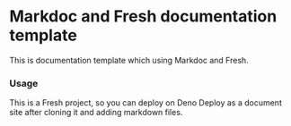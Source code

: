 # Markdoc and Fresh documentation template
This is documentation template which using Markdoc and Fresh.

### Usage
This is a Fresh project, so you can deploy on Deno Deploy as a document site after cloning it and adding markdown files.
